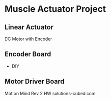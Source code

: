 # Muscle Actuator Project


## Linear Actuator

DC Motor with Encoder

## Encoder Board

- DIY

## Motor Driver Board

Motion Mind Rev 2 HW
solutions-cubed.com